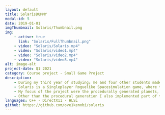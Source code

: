 ```yaml
---
layout: default
title: SolarisDUMMY
modal-id: 5
date: 2019-01-01
imgThumbnail: Solaris/Thumbnail.png
img:
    - active: true
      link: "Solaris/FullThumbnail.png"
    - video: "Solaris/Solaris.mp4"
    - video: "Solaris/video1.mp4"
    - video: "Solaris/video2.mp4"
    - video: "Solaris/video3.mp4"
alt: image-alt
project-date: Q1 2021
category: Course project - Small Game Project
description: 
    - During my third year of studying; me and four other students made Solaris in 8 weeks during our Small Game Project course. Just like the Large Game Project, we made everything from scratch. Meaning we created our own game engine, using C++, and rendering pipeline using DirectX11.
    - Solaris is a Singleplayer Roguelike Spacesimulation game, where the aim is to visit the planets of the solar system to gather resources which are used to upgrade the player's ship. After progressing through the solar system the player is able to create the Warp Drive, which allows them to escape the solar system.
    - My focus of the project were the procedurally generated planets, which uses vertex offsetting in a Vertex Shader to offset points on a sphere. This, together with post-processing effects for the water and colors that depend on altitude and angle result in the planets seen in the videos. The amount of valleys, mountains, and oceans are also random.
    - Other than the procedural generation I also implemented part of the space-navigation and the gameplay systems surrounding the ship's upgrades and the planets' events that give the player resources.
languages: C++ - DirectX11 - HLSL
github: https://github.com/ove1kenobi/solaris
---
```

